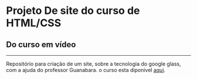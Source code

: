 # Projeto De site do curso de HTML/CSS
## Do curso em vídeo 
***
Repositório para criação de um site, sobre a tecnologia do google glass, com a ajuda do professor Guanabara.
o curso esta diponivel [aqui](https://www.youtube.com/playlist?list=PLHz_AreHm4dlAnJ_jJtV29RFxnPHDuk9o).
